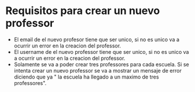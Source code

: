 # Requisitos para crear un nuevo professor

- El email de el nuevo profesor tiene que ser unico, si no es unico va a ocurrir un error en la creacion del professor.
- El username de el nuevo professor tiene que ser unico, si no es unico va a ocurrir un error en la creacion del professor.
- Solamente se va a poder crear tres professores para cada escuela. Si se intenta crear un nuevo professor se va a mostrar un mensaje de error diciendo que ya " la escuela ha llegado a un maximo de tres professores". 
